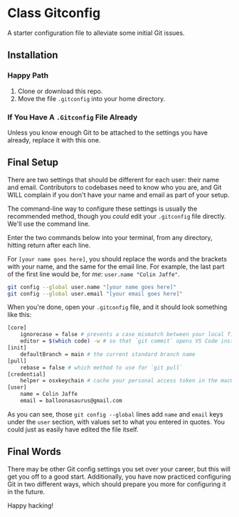 # Class Gitconfig

A starter configuration file to alleviate some initial Git issues.

## Installation

### Happy Path

1. Clone or download this repo.
2. Move the file `.gitconfig` into your home directory.

### If You Have A `.Gitconfig` File Already

Unless you know enough Git to be attached to the settings you have already, replace it with this one.

## Final Setup

There are two settings that should be different for each user: their name and email. Contributors to codebases need to know who you are, and Git WILL complain if you don't have your name and email as part of your setup.

The command-line way to configure these settings is usually the recommended method, though you _could_ edit your `.gitconfig` file directly. We'll use the command line.

Enter the two commands below into your terminal, from any directory, hitting return after each line.

For `[your name goes here]`, you should replace the words and the brackets with your name, and the same for the email line. For example, the last part of the first line would be, for _me_: `user.name "Colin Jaffe"`.

``` sh
git config --global user.name "[your name goes here]"
git config --global user.email "[your email goes here]"
```

When you're done, open your `.gitconfig` file, and it should look something like this:

```sh
[core]
	ignorecase = false # prevents a case mismatch between your local filesystem and Git
	editor = $(which code) -w # so that `git commit` opens VS Code instead of Vim
[init]
	defaultBranch = main # the current standard branch name
[pull]
	rebase = false # which method to use for `git pull`
[credential]
	helper = osxkeychain # cache your personal access token in the macOS keychain
[user]
	name = Colin Jaffe
	email = balloonasaurus@gmail.com
```

As you can see, those `git config --global` lines add `name` and `email` keys under the `user` section, with values set to what you entered in quotes. You could just as easily have edited the file itself.

## Final Words

There may be other Git config settings you set over your career, but this will get you off to a good start. Additionally, you have now practiced configuring Git in two different ways, which should prepare you more for configuring it in the future.

Happy hacking!
